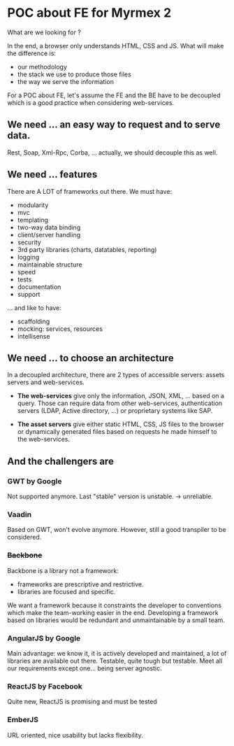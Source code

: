 # POC about FE for Myrmex 2

What are we looking for ? 

In the end, a browser only understands HTML, CSS and JS. What will make the difference is:
- our methodology
- the stack we use to produce those files
- the way we serve the information

For a POC about FE, let's assume the FE and the BE have to be decoupled which is a good practice when considering web-services.

## We need ... an easy way to request and to serve data.

Rest, Soap, Xml-Rpc, Corba, ... actually, we should decouple this as well.

## We need ... features

There are A LOT of frameworks out there. We must have:
- modularity
- mvc
- templating
- two-way data binding
- client/server handling
- security
- 3rd party libraries (charts, datatables, reporting)
- logging
- maintainable structure
- speed
- tests 
- documentation
- support

... and like to have:
- scaffolding
- mocking: services, resources
- intellisense

## We need ... to choose an architecture

In a decoupled architecture, there are 2 types of accessible servers: assets servers and web-services.

- **The web-services** give only the information, JSON, XML, ... based on a query. Those can require data from other web-services, authentication servers (LDAP, Active directory, ...) or proprietary systems like SAP.

- **The asset servers** give either static HTML, CSS, JS files to the browser or dynamically generated files based on requests he made himself to the web-services.

## And the challengers are

### GWT by Google

Not supported anymore. Last "stable" version is unstable. -> unreliable.

### Vaadin 

Based on GWT, won't evolve anymore. However, still a good transpiler to be considered.

### <strike>Backbone</strike>

Backbone is a library not a framework:
- frameworks are prescriptive and restrictive.
- libraries are focused and specific.

We want a framework because it constraints the developer to conventions which make the team-working easier in the end. Developing a framework based on libraries would be redundant and unmaintainable by a small team.

### AngularJS by Google

Main advantage: we know it, it is actively developed and maintained, a lot of libraries are available out there.
Testable, quite tough but testable. Meet all our requirements except one... being server agnostic.

### ReactJS by Facebook

Quite new, ReactJS is promising and must be tested

### EmberJS

URL oriented, nice usability but lacks flexibility.
